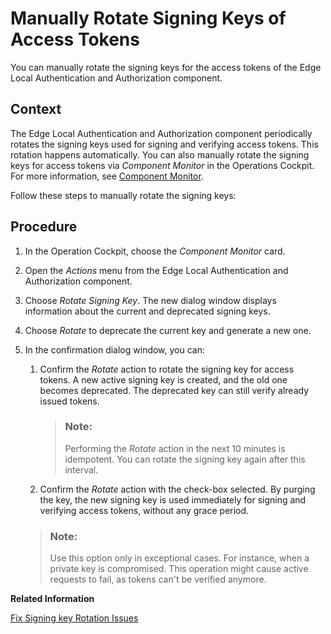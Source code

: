 <!-- loio0e38815915554144ba19e13155d02a6b -->

# Manually Rotate Signing Keys of Access Tokens

You can manually rotate the signing keys for the access tokens of the Edge Local Authentication and Authorization component.



<a name="loio0e38815915554144ba19e13155d02a6b__context_djk_m33_1fc"/>

## Context

The Edge Local Authentication and Authorization component periodically rotates the signing keys used for signing and verifying access tokens. This rotation happens automatically. You can also manually rotate the signing keys for access tokens via *Component Monitor* in the Operations Cockpit. For more information, see [Component Monitor](../component-monitor-49f487e.md).

Follow these steps to manually rotate the signing keys:



## Procedure

1.  In the Operation Cockpit, choose the *Component Monitor* card.

2.  Open the *Actions* menu from the Edge Local Authentication and Authorization component.

3.  Choose *Rotate Signing Key*. The new dialog window displays information about the current and deprecated signing keys.

4.  Choose *Rotate* to deprecate the current key and generate a new one.

5.  In the confirmation dialog window, you can:

    1.  Confirm the *Rotate* action to rotate the signing key for access tokens. A new active signing key is created, and the old one becomes deprecated. The deprecated key can still verify already issued tokens.

        > ### Note:  
        > Performing the *Rotate* action in the next 10 minutes is idempotent. You can rotate the signing key again after this interval.

    2.  Confirm the *Rotate* action with the check-box selected. By purging the key, the new signing key is used immediately for signing and verifying access tokens, without any grace period.


    > ### Note:  
    > Use this option only in exceptional cases. For instance, when a private key is compromised. This operation might cause active requests to fail, as tokens can't be verified anymore.


**Related Information**  


[Fix Signing key Rotation Issues](../fix-signing-key-rotation-issues-8cb1033.md "Troubleshoot errors related to manual signing key rotation for access tokens issued by Edge Local Authentication and Authorization.")


